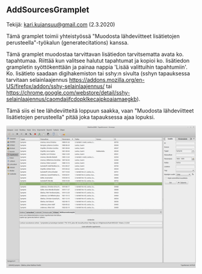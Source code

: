 AddSourcesGramplet
------------------
Tekijä: kari.kujansuu@gmail.com
(2.3.2020)

Tämä gramplet toimii yhteistyössä "Muodosta lähdeviitteet lisätietojen perusteella"-työkalun (generatecitations) kanssa.

Tämä gramplet muodostaa tarvittavan lisätiedon tarvitsematta avata ko. tapahtumaa. Riittää kun valitsee halutut tapahtumat
ja kopioi ko. lisätiedon grampletin syöttökenttään ja painaa nappia 'Lisää valittuihin tapahtumiin'. Ko. lisätieto saadaan
digihakemiston tai sshy:n sivulta (sshyn tapauksessa tarvitaan selainlaajennus https://addons.mozilla.org/en-US/firefox/addon/sshy-selainlaajennus/ tai https://chrome.google.com/webstore/detail/sshy-selainlaajennus/caomdaijfcdopklkecajpkoaiamaegkb).

Tämä siis ei tee lähdeviitteitä loppuun saakka, vaan "Muodosta lähdeviitteet lisätietojen perusteella" pitää joka tapauksessa ajaa lopuksi.

![Esimerkki](AddSourcesGramplet.png)
